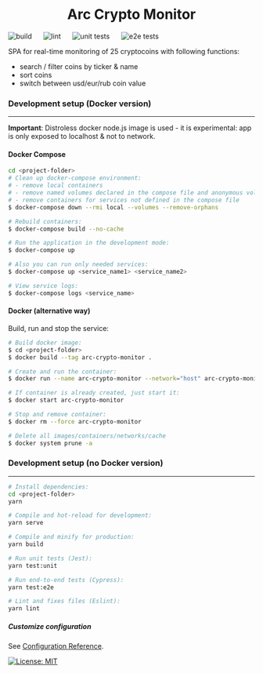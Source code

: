 <h1 align="center"> Arc Crypto Monitor</h1>

![build](https://github.com/arcbjorn/arc-crypto-monitor/actions/workflows/build.yml/badge.svg)
&nbsp;&nbsp;&nbsp;&nbsp; ![lint](https://github.com/arcbjorn/arc-crypto-monitor/actions/workflows/lint.yml/badge.svg)
&nbsp;&nbsp;&nbsp;&nbsp; ![unit tests](https://github.com/arcbjorn/arc-crypto-monitor/actions/workflows/test-unit.yml/badge.svg)
&nbsp;&nbsp;&nbsp;&nbsp; ![e2e tests](https://github.com/arcbjorn/arc-crypto-monitor/actions/workflows/test-e2e.yml/badge.svg)

SPA for real-time monitoring of 25 cryptocoins with following functions:

- search / filter coins by ticker & name
- sort coins
- switch between usd/eur/rub coin value

### Development setup (Docker version)

---

**Important**: Distroless docker node.js image is used - it is experimental: app is only exposed to localhost & not to network.

#### Docker Compose

```bash
cd <project-folder>
# Clean up docker-compose environment:
# - remove local containers
# - remove named volumes declared in the compose file and anonymous volumes attached to containers
# - remove containers for services not defined in the compose file
$ docker-compose down --rmi local --volumes --remove-orphans

# Rebuild containers:
$ docker-compose build --no-cache

# Run the application in the development mode:
$ docker-compose up

# Also you can run only needed services:
$ docker-compose up <service_name1> <service_name2>

# View service logs:
$ docker-compose logs <service_name>

```

#### Docker (alternative way)

Build, run and stop the service:

```bash
# Build docker image:
$ cd <project-folder>
$ docker build --tag arc-crypto-monitor .

# Create and run the container:
$ docker run --name arc-crypto-monitor --network="host" arc-crypto-monitor node_modules/.bin/vue-cli-service serve

# If container is already created, just start it:
$ docker start arc-crypto-monitor

# Stop and remove container:
$ docker rm --force arc-crypto-monitor

# Delete all images/containers/networks/cache
$ docker system prune -a
```

### Development setup (no Docker version)

---

```bash
# Install dependencies:
cd <project-folder>
yarn
```

```bash
# Compile and hot-reload for development:
yarn serve
```

```bash
# Compile and minify for production:
yarn build
```

```bash
# Run unit tests (Jest):
yarn test:unit
```

```bash
# Run end-to-end tests (Cypress):
yarn test:e2e
```

```bash
# Lint and fixes files (Eslint):
yarn lint
```

##### Customize configuration

See [Configuration Reference](https://cli.vuejs.org/config/).

[![License: MIT](https://img.shields.io/badge/License-MIT-blue.svg)](https://opensource.org/licenses/MIT)

